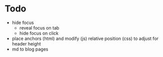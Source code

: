 # Todo
- hide focus
  - reveal focus on tab
  - hide focus on click
- place anchors (html) and modify (js) relative position (css) to adjust for header height
- md to blog pages
